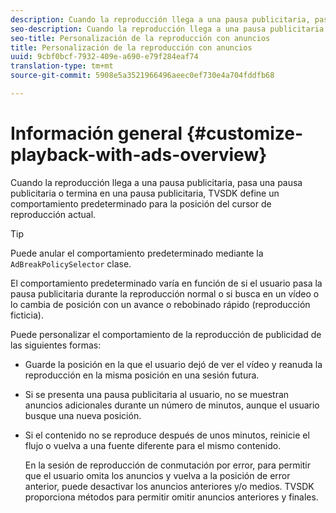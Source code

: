 ```yaml
---
description: Cuando la reproducción llega a una pausa publicitaria, pasa una pausa publicitaria o termina en una pausa publicitaria, TVSDK define un comportamiento predeterminado para la posición del cursor de reproducción actual.
seo-description: Cuando la reproducción llega a una pausa publicitaria, pasa una pausa publicitaria o termina en una pausa publicitaria, TVSDK define un comportamiento predeterminado para la posición del cursor de reproducción actual.
seo-title: Personalización de la reproducción con anuncios
title: Personalización de la reproducción con anuncios
uuid: 9cbf0bcf-7932-409e-a690-e79f284eaf74
translation-type: tm+mt
source-git-commit: 5908e5a3521966496aeec0ef730e4a704fddfb68

---
```



# Información general {#customize-playback-with-ads-overview}

Cuando la reproducción llega a una pausa publicitaria, pasa una pausa publicitaria o termina en una pausa publicitaria, TVSDK define un comportamiento predeterminado para la posición del cursor de reproducción actual.

>[!TIP]
>
>Puede anular el comportamiento predeterminado mediante la `AdBreakPolicySelector` clase.

El comportamiento predeterminado varía en función de si el usuario pasa la pausa publicitaria durante la reproducción normal o si busca en un vídeo o lo cambia de posición con un avance o rebobinado rápido (reproducción ficticia).

Puede personalizar el comportamiento de la reproducción de publicidad de las siguientes formas:

* Guarde la posición en la que el usuario dejó de ver el vídeo y reanuda la reproducción en la misma posición en una sesión futura.
* Si se presenta una pausa publicitaria al usuario, no se muestran anuncios adicionales durante un número de minutos, aunque el usuario busque una nueva posición.
* Si el contenido no se reproduce después de unos minutos, reinicie el flujo o vuelva a una fuente diferente para el mismo contenido.

   En la sesión de reproducción de conmutación por error, para permitir que el usuario omita los anuncios y vuelva a la posición de error anterior, puede desactivar los anuncios anteriores y/o medios. TVSDK proporciona métodos para permitir omitir anuncios anteriores y finales.